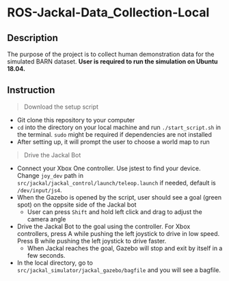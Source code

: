 # ROS-Jackal-Data_Collection-Local


## Description
The purpose of the project is to collect human demonstration data for the simulated BARN dataset. **User is required to run the simulation on Ubuntu 18.04.**


## Instruction
> Download the setup script
- Git clone this repository to your computer
- `cd` into the directory on your local machine and run `./start_script.sh` in the terminal. `sudo` might be required if dependencies are not installed
- After setting up, it will prompt the user to choose a world map to run

> Drive the Jackal Bot
- Connect your Xbox One controller. Use jstest to find your device. Change `joy_dev` path in `src/jackal/jackal_control/launch/teleop.launch` if needed, default is `/dev/input/js4`. 
- When the Gazebo is opened by the script, user should see a goal (green spot) on the oppsite side of the Jackal bot
    - User can press `Shift` and hold left click and drag to adjust the camera angle
- Drive the Jackal Bot to the goal using the controller. For Xbox controllers, press A while pushing the left joystick to drive in low speed. Press B while pushing the left joystick to drive faster.
    - When Jackal reaches the goal, Gazebo will stop and exit by itself in a few seconds.
- In the local directory, go to `src/jackal_simulator/jackal_gazebo/bagfile` and you will see a bagfile. 
